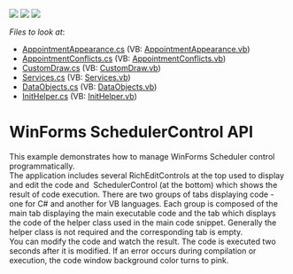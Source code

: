 <!-- default badges list -->
![](https://img.shields.io/endpoint?url=https://codecentral.devexpress.com/api/v1/VersionRange/128636922/14.2.3%2B)
[![](https://img.shields.io/badge/Open_in_DevExpress_Support_Center-FF7200?style=flat-square&logo=DevExpress&logoColor=white)](https://supportcenter.devexpress.com/ticket/details/T224044)
[![](https://img.shields.io/badge/📖_How_to_use_DevExpress_Examples-e9f6fc?style=flat-square)](https://docs.devexpress.com/GeneralInformation/403183)
<!-- default badges end -->
<!-- default file list -->
*Files to look at*:

* [AppointmentAppearance.cs](./CS/SchedulerAPISample/CodeExamples/AppointmentAppearance.cs) (VB: [AppointmentAppearance.vb](./VB/SchedulerAPISample/CodeExamples/AppointmentAppearance.vb))
* [AppointmentConflicts.cs](./CS/SchedulerAPISample/CodeExamples/AppointmentConflicts.cs) (VB: [AppointmentConflicts.vb](./VB/SchedulerAPISample/CodeExamples/AppointmentConflicts.vb))
* [CustomDraw.cs](./CS/SchedulerAPISample/CodeExamples/CustomDraw.cs) (VB: [CustomDraw.vb](./VB/SchedulerAPISample/CodeExamples/CustomDraw.vb))
* [Services.cs](./CS/SchedulerAPISample/CodeExamples/Services.cs) (VB: [Services.vb](./VB/SchedulerAPISample/CodeExamples/Services.vb))
* [DataObjects.cs](./CS/SchedulerAPISample/SchedulerHelperCode/DataObjects.cs) (VB: [DataObjects.vb](./VB/SchedulerAPISample/SchedulerHelperCode/DataObjects.vb))
* [InitHelper.cs](./CS/SchedulerAPISample/SchedulerHelperCode/InitHelper.cs) (VB: [InitHelper.vb](./VB/SchedulerAPISample/SchedulerHelperCode/InitHelper.vb))
<!-- default file list end -->
# WinForms SchedulerControl API


This example demonstrates how to manage WinForms Scheduler control programmatically.<br />The application includes several RichEditControls at the top used to display and edit the code and  SchedulerControl (at the bottom) which shows the result of code execution. There are two groups of tabs displaying code - one for C# and another for VB languages. Each group is composed of the main tab displaying the main executable code and the tab which displays the code of the helper class used in the main code snippet. Generally the helper class is not required and the corresponding tab is empty.<br />You can modify the code and watch the result. The code is executed two seconds after it is modified. If an error occurs during compilation or execution, the code window background color turns to pink.

<br/>


